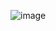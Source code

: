 ![image](https://user-images.githubusercontent.com/85873651/236633582-36f77fb6-8bbd-4540-9062-0092095c6e36.png)

